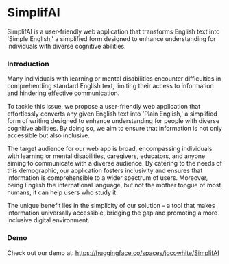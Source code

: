 # SimplifAI
SimplifAI is a user-friendly web application that transforms English text into 'Simple English,' a simplified form designed to enhance understanding for individuals with diverse cognitive abilities.

### Introduction
Many individuals with learning or mental disabilities encounter difficulties in comprehending standard English text, limiting their access to information and hindering effective communication. 

To tackle this issue, we propose a user-friendly web application that effortlessly converts any given English text into 'Plain English,' a simplified form of writing designed to enhance understanding for people with diverse cognitive abilities. By doing so, we aim to ensure that information is not only accessible but also inclusive. 

The target audience for our web app is broad, encompassing individuals with learning or mental disabilities, caregivers, educators, and anyone aiming to communicate with a diverse audience. By catering to the needs of this demographic, our application fosters inclusivity and ensures that information is comprehensible to a wider spectrum of users. Moreover, being English the international language, but not the mother tongue of most humans, it can help users who study it. 

The unique benefit lies in the simplicity of our solution – a tool that makes information universally accessible, bridging the gap and promoting a more inclusive digital environment.

### Demo
Check out our demo at: https://huggingface.co/spaces/jocowhite/SimplifAI
